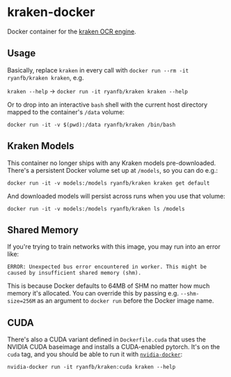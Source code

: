 kraken-docker
=============

Docker container for the [kraken OCR engine](https://github.com/mittagessen/kraken).

## Usage

Basically, replace `kraken` in every call with `docker run --rm -it ryanfb/kraken kraken`, e.g.

`kraken --help` -> `docker run -it ryanfb/kraken kraken --help`

Or to drop into an interactive `bash` shell with the current host directory mapped to the container's `/data` volume:

    docker run -it -v $(pwd):/data ryanfb/kraken /bin/bash

## Kraken Models

This container no longer ships with any Kraken models pre-downloaded. There's a persistent Docker volume set up at `/models`, so you can do e.g.:

    docker run -it -v models:/models ryanfb/kraken kraken get default

And downloaded models will persist across runs when you use that volume:

    docker run -it -v models:/models ryanfb/kraken ls /models

## Shared Memory

If you're trying to train networks with this image, you may run into an error like:

    ERROR: Unexpected bus error encountered in worker. This might be caused by insufficient shared memory (shm).

This is because Docker defaults to 64MB of SHM no matter how much memory it's allocated. You can override this by passing e.g. `--shm-size=256M` as an argument to `docker run` before the Docker image name.

## CUDA

There's also a CUDA variant defined in `Dockerfile.cuda` that uses the NVIDIA CUDA baseimage and installs a CUDA-enabled pytorch. It's on the `cuda` tag, and you should be able to run it with [`nvidia-docker`](https://github.com/NVIDIA/nvidia-docker):

    nvidia-docker run -it ryanfb/kraken:cuda kraken --help
